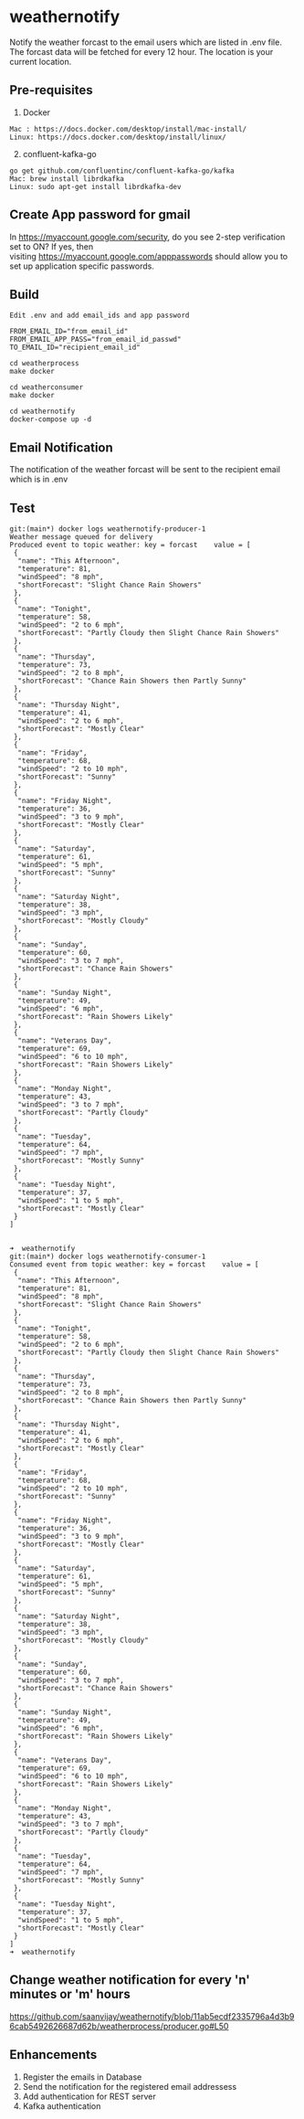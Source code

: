 # weathernotify
Notify the weather forcast to the email users which are listed in .env file. The forcast data will be fetched for every 12 hour. The location is your current location.

## Pre-requisites
1. Docker
```
Mac : https://docs.docker.com/desktop/install/mac-install/
Linux: https://docs.docker.com/desktop/install/linux/
```
2. confluent-kafka-go
```
go get github.com/confluentinc/confluent-kafka-go/kafka
Mac: brew install librdkafka 
Linux: sudo apt-get install librdkafka-dev
```

## Create App password for gmail
In https://myaccount.google.com/security, do you see 2-step verification set to ON? If yes, then visiting https://myaccount.google.com/apppasswords should allow you to set up application specific passwords. 

## Build
```
Edit .env and add email_ids and app password

FROM_EMAIL_ID="from_email_id"
FROM_EMAIL_APP_PASS="from_email_id_passwd"
TO_EMAIL_ID="recipient_email_id"

cd weatherprocess
make docker

cd weatherconsumer
make docker

cd weathernotify
docker-compose up -d

```
## Email Notification
The notification of the weather forcast will be sent to the recipient email which is in .env

## Test
```
git:(main*) docker logs weathernotify-producer-1
Weather message queued for delivery
Produced event to topic weather: key = forcast    value = [
 {
  "name": "This Afternoon",
  "temperature": 81,
  "windSpeed": "8 mph",
  "shortForecast": "Slight Chance Rain Showers"
 },
 {
  "name": "Tonight",
  "temperature": 58,
  "windSpeed": "2 to 6 mph",
  "shortForecast": "Partly Cloudy then Slight Chance Rain Showers"
 },
 {
  "name": "Thursday",
  "temperature": 73,
  "windSpeed": "2 to 8 mph",
  "shortForecast": "Chance Rain Showers then Partly Sunny"
 },
 {
  "name": "Thursday Night",
  "temperature": 41,
  "windSpeed": "2 to 6 mph",
  "shortForecast": "Mostly Clear"
 },
 {
  "name": "Friday",
  "temperature": 68,
  "windSpeed": "2 to 10 mph",
  "shortForecast": "Sunny"
 },
 {
  "name": "Friday Night",
  "temperature": 36,
  "windSpeed": "3 to 9 mph",
  "shortForecast": "Mostly Clear"
 },
 {
  "name": "Saturday",
  "temperature": 61,
  "windSpeed": "5 mph",
  "shortForecast": "Sunny"
 },
 {
  "name": "Saturday Night",
  "temperature": 38,
  "windSpeed": "3 mph",
  "shortForecast": "Mostly Cloudy"
 },
 {
  "name": "Sunday",
  "temperature": 60,
  "windSpeed": "3 to 7 mph",
  "shortForecast": "Chance Rain Showers"
 },
 {
  "name": "Sunday Night",
  "temperature": 49,
  "windSpeed": "6 mph",
  "shortForecast": "Rain Showers Likely"
 },
 {
  "name": "Veterans Day",
  "temperature": 69,
  "windSpeed": "6 to 10 mph",
  "shortForecast": "Rain Showers Likely"
 },
 {
  "name": "Monday Night",
  "temperature": 43,
  "windSpeed": "3 to 7 mph",
  "shortForecast": "Partly Cloudy"
 },
 {
  "name": "Tuesday",
  "temperature": 64,
  "windSpeed": "7 mph",
  "shortForecast": "Mostly Sunny"
 },
 {
  "name": "Tuesday Night",
  "temperature": 37,
  "windSpeed": "1 to 5 mph",
  "shortForecast": "Mostly Clear"
 }
]


➜  weathernotify
git:(main*) docker logs weathernotify-consumer-1
Consumed event from topic weather: key = forcast    value = [
 {
  "name": "This Afternoon",
  "temperature": 81,
  "windSpeed": "8 mph",
  "shortForecast": "Slight Chance Rain Showers"
 },
 {
  "name": "Tonight",
  "temperature": 58,
  "windSpeed": "2 to 6 mph",
  "shortForecast": "Partly Cloudy then Slight Chance Rain Showers"
 },
 {
  "name": "Thursday",
  "temperature": 73,
  "windSpeed": "2 to 8 mph",
  "shortForecast": "Chance Rain Showers then Partly Sunny"
 },
 {
  "name": "Thursday Night",
  "temperature": 41,
  "windSpeed": "2 to 6 mph",
  "shortForecast": "Mostly Clear"
 },
 {
  "name": "Friday",
  "temperature": 68,
  "windSpeed": "2 to 10 mph",
  "shortForecast": "Sunny"
 },
 {
  "name": "Friday Night",
  "temperature": 36,
  "windSpeed": "3 to 9 mph",
  "shortForecast": "Mostly Clear"
 },
 {
  "name": "Saturday",
  "temperature": 61,
  "windSpeed": "5 mph",
  "shortForecast": "Sunny"
 },
 {
  "name": "Saturday Night",
  "temperature": 38,
  "windSpeed": "3 mph",
  "shortForecast": "Mostly Cloudy"
 },
 {
  "name": "Sunday",
  "temperature": 60,
  "windSpeed": "3 to 7 mph",
  "shortForecast": "Chance Rain Showers"
 },
 {
  "name": "Sunday Night",
  "temperature": 49,
  "windSpeed": "6 mph",
  "shortForecast": "Rain Showers Likely"
 },
 {
  "name": "Veterans Day",
  "temperature": 69,
  "windSpeed": "6 to 10 mph",
  "shortForecast": "Rain Showers Likely"
 },
 {
  "name": "Monday Night",
  "temperature": 43,
  "windSpeed": "3 to 7 mph",
  "shortForecast": "Partly Cloudy"
 },
 {
  "name": "Tuesday",
  "temperature": 64,
  "windSpeed": "7 mph",
  "shortForecast": "Mostly Sunny"
 },
 {
  "name": "Tuesday Night",
  "temperature": 37,
  "windSpeed": "1 to 5 mph",
  "shortForecast": "Mostly Clear"
 }
]
➜  weathernotify
```

## Change weather notification for every 'n' minutes or 'm' hours
https://github.com/saanvijay/weathernotify/blob/11ab5ecdf2335796a4d3b96cab5492626687d62b/weatherprocess/producer.go#L50

## Enhancements
1. Register the emails in Database
2. Send the notification for the registered email addressess
3. Add authentication for REST server
4. Kafka authentication
